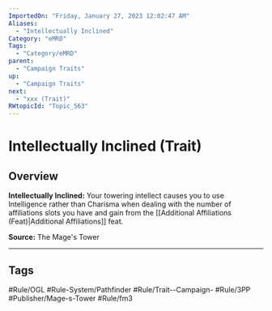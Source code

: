 ```yaml
---
ImportedOn: "Friday, January 27, 2023 12:02:47 AM"
Aliases:
  - "Intellectually Inclined"
Category: "eMRD"
Tags:
  - "Category/eMRD"
parent:
  - "Campaign Traits"
up:
  - "Campaign Traits"
next:
  - "xxx (Trait)"
RWtopicId: "Topic_563"
---
```

# Intellectually Inclined (Trait)
## Overview
**Intellectually Inclined:** Your towering intellect causes you to use Intelligence rather than Charisma when dealing with the number of affiliations slots you have and gain from the [[Additional Affiliations (Feat)|Additional Affiliations]] feat.

**Source:** The Mage's Tower


---
## Tags
#Rule/OGL #Rule-System/Pathfinder #Rule/Trait--Campaign- #Rule/3PP #Publisher/Mage-s-Tower #Rule/fm3

